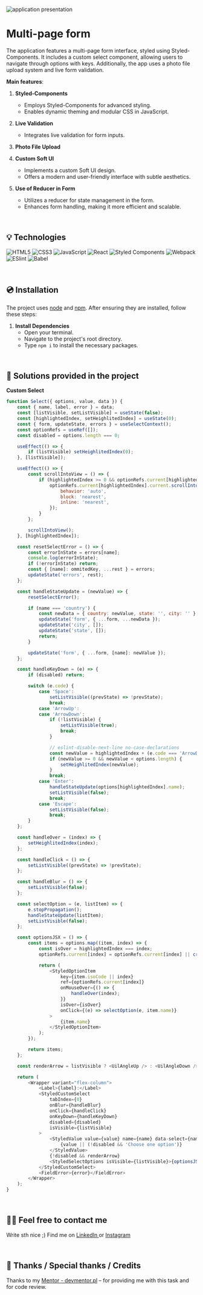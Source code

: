 ![application presentation](src/assets/main-page-screen-shoot.png)

# Multi-page form

The application features a multi-page form interface, styled using Styled-Components. It includes a custom select component, allowing users to navigate through options with keys. Additionally, the app uses a photo file upload system and live form validation. 

**Main features**:

1. **Styled-Components**
   - Employs Styled-Components for advanced styling.
   - Enables dynamic theming and modular CSS in JavaScript.

2. **Live Validation**
   - Integrates live validation for form inputs.

3. **Photo File Upload**

4. **Custom Soft UI**
   - Implements a custom Soft UI design.
   - Offers a modern and user-friendly interface with subtle aesthetics.

5. **Use of Reducer in Form**
   - Utilizes a reducer for state management in the form.
   - Enhances form handling, making it more efficient and scalable.

&nbsp;

## 💡 Technologies

![HTML5](https://img.shields.io/badge/html5-%23E34F26.svg?style=for-the-badge&logo=html5&logoColor=white)
![CSS3](https://img.shields.io/badge/css3-%231572B6.svg?style=for-the-badge&logo=css3&logoColor=white)
![JavaScript](https://img.shields.io/badge/javascript-%23323330.svg?style=for-the-badge&logo=javascript&logoColor=%23F7DF1E)
![React](https://img.shields.io/badge/react-%2320232a.svg?style=for-the-badge&logo=react&logoColor=%2361DAFB)
![Styled Components](https://img.shields.io/badge/styled--components-DB7093?style=for-the-badge&logo=styled-components&logoColor=white)
![Webpack](https://img.shields.io/badge/webpack-%238DD6F9.svg?style=for-the-badge&logo=webpack&logoColor=black)
![ESlint](https://img.shields.io/badge/ESLint-4B3263?style=for-the-badge&logo=eslint&logoColor=white)
![Babel](https://img.shields.io/badge/Babel-F9DC3e?style=for-the-badge&logo=babel&logoColor=black)

&nbsp;

## 💿 Installation

The project uses [node](https://nodejs.org/en/) and [npm](https://www.npmjs.com/). After ensuring they are installed, follow these steps:

1. **Install Dependencies**
   - Open your terminal.
   - Navigate to the project's root directory.
   - Type `npm i` to install the necessary packages.

&nbsp;

## 🤔 Solutions provided in the project

**Custom Select**

```javascript 
function Select({ options, value, data }) {
    const { name, label, error } = data;
    const [listVisible, setListVisible] = useState(false);
    const [highlightedIndex, setHeighlitedIndex] = useState(0);
    const { form, updateState, errors } = useSelectContext();
    const optionRefs = useRef([]);
    const disabled = options.length === 0;

    useEffect(() => {
        if (listVisible) setHeighlitedIndex(0);
    }, [listVisible]);

    useEffect(() => {
        const scrollIntoView = () => {
            if (highlightedIndex >= 0 && optionRefs.current[highlightedIndex]) {
                optionRefs.current[highlightedIndex].current.scrollIntoView({
                    behavior: 'auto',
                    block: 'nearest',
                    inline: 'nearest',
                });
            }
        };

        scrollIntoView();
    }, [highlightedIndex]);

    const resetSelectError = () => {
        const errorInState = errors[name];
        console.log(errorInState);
        if (!errorInState) return;
        const { [name]: ommitedKey, ...rest } = errors;
        updateState('errors', rest);
    };

    const handleStateUpdate = (newValue) => {
        resetSelectError();

        if (name === 'country') {
            const newData = { country: newValue, state: '', city: '' };
            updateState('form', { ...form, ...newData });
            updateState('city', []);
            updateState('state', []);
            return;
        }

        updateState('form', { ...form, [name]: newValue });
    };

    const handleKeyDown = (e) => {
        if (disabled) return;

        switch (e.code) {
            case 'Space':
                setListVisible((prevState) => !prevState);
                break;
            case 'ArrowUp':
            case 'ArrowDown':
                if (!listVisible) {
                    setListVisible(true);
                    break;
                }

                // eslint-disable-next-line no-case-declarations
                const newValue = highlightedIndex + (e.code === 'ArrowDown' ? 1 : -1);
                if (newValue >= 0 && newValue < options.length) {
                    setHeighlitedIndex(newValue);
                }
                break;
            case 'Enter':
                handleStateUpdate(options[highlightedIndex].name);
                setListVisible(false);
                break;
            case 'Escape':
                setListVisible(false);
                break;
        }
    };

    const handleOver = (index) => {
        setHeighlitedIndex(index);
    };

    const handleClick = () => {
        setListVisible((prevState) => !prevState);
    };

    const handleBlur = () => {
        setListVisible(false);
    };

    const selectOption = (e, listItem) => {
        e.stopPropagation();
        handleStateUpdate(listItem);
        setListVisible(false);
    };

    const optionsJSX = () => {
        const items = options.map((item, index) => {
            const isOver = highlightedIndex === index;
            optionRefs.current[index] = optionRefs.current[index] || createRef();

            return (
                <StyledOptionItem
                    key={item.isoCode || index}
                    ref={optionRefs.current[index]}
                    onMouseOver={() => {
                        handleOver(index);
                    }}
                    isOver={isOver}
                    onClick={(e) => selectOption(e, item.name)}
                >
                    {item.name}
                </StyledOptionItem>
            );
        });

        return items;
    };

    const renderArrow = listVisible ? <UilAngleUp /> : <UilAngleDown />;

    return (
        <Wrapper variant="flex-column">
            <Label>{label}:</Label>
            <StyledCustomSelect
                tabIndex={0}
                onBlur={handleBlur}
                onClick={handleClick}
                onKeyDown={handleKeyDown}
                disabled={disabled}
                isVisible={listVisible}
            >
                <StyledValue value={value} name={name} data-select={name}>
                    {value || (!disabled && 'Choose one option')}
                </StyledValue>
                {!disabled && renderArrow}
                <StyledSelectOptions isVisible={listVisible}>{optionsJSX()}</StyledSelectOptions>
            </StyledCustomSelect>
            <FieldError>{error}</FieldError>
        </Wrapper>
    );
}
```

&nbsp;

## 🙋‍♂️ Feel free to contact me

Write sth nice ;) Find me on [LinkedIn ](https://www.linkedin.com/in/marcin-kulbicki-426817a4/) or [Instagram](https://www.instagram.com/yakksiek/)

&nbsp;

## 👏 Thanks / Special thanks / Credits

Thanks to my [Mentor - devmentor.pl](https://devmentor.pl/) – for providing me with this task and for code review.
